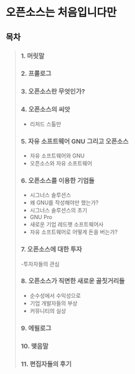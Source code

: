 오픈소스는 처음입니다만
======================

목차
----

>### 1. 머릿말
>### 2. 프롤로그
>### 3. 오픈소스란 무엇인가?
>### 4. 오픈소스의 씨앗
  >- 리처드 스톨만
>### 5. 자유 소프트웨어 GNU 그리고 오픈소스
  >- 자유 소프트웨어와 GNU
  >- 오픈소스와 자유 소프트웨어
>### 6. 오픈소스를 이용한 기업들
  >- 시그너스 솔루션스  
  >- 왜 GNU를 작성해야만 했는가?  
  >- 시그너스 솔루션스의 초기  
  >- GNU Pro  
  >- 새로운 기업 레드햇 소프트웨어사  
  >- 자유 소프트웨어로 어떻게 돈을 버는가?
>### 7. 오픈소스에 대한 투자
  > -투자자들의 관심
>### 8. 오픈소스가 직면한 새로운 골칫거리들 
  >- 순수성에서 수익성으로
  >- 기업 개발자들의 부상
  >- 커뮤니티의 실상
>### 9. 에필로그
>### 10. 맺음말
>### 11. 편집자들의 후기
